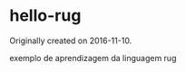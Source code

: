 hello-rug
===========================

Originally created on 2016-11-10.

exemplo de aprendizagem da linguagem rug
